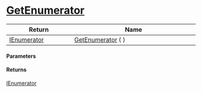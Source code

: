 # [GetEnumerator](./WeightedClassifier--GetEnumerator.md)



| Return<div><a href="#"><img width=225></a></div> | Name<div><a href="#"><img width=525></a></div> | 
| --- | --- | 
| [IEnumerator](https://docs.microsoft.com/en-us/dotnet/api/System.Collections.IEnumerator) | [GetEnumerator](./WeightedClassifier--GetEnumerator.md) ( ) | 


#### Parameters

#### Returns
[IEnumerator](https://docs.microsoft.com/en-us/dotnet/api/System.Collections.IEnumerator)<br>
